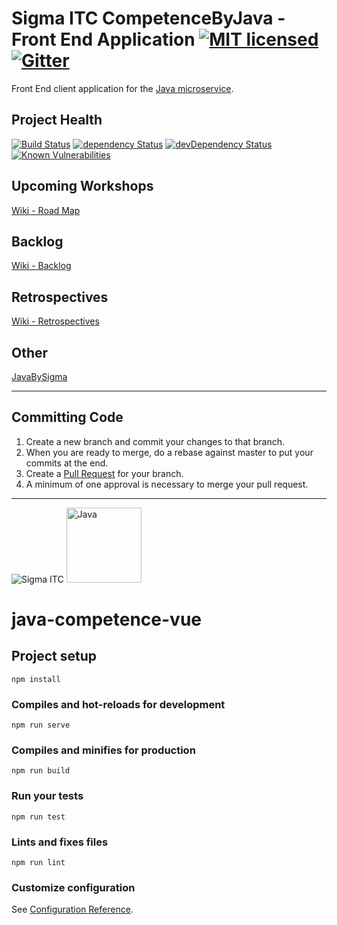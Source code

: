 # Sigma ITC CompetenceByJava - Front End Application [![MIT licensed](https://img.shields.io/badge/license-MIT-blue.svg)](https://raw.githubusercontent.com/SigmaITC/competencebyjava-front-end/master/LICENSE) [![Gitter](https://badges.gitter.im/SigmaITC/CompetenceByJava.svg)](https://gitter.im/SigmaITC/CompetenceByJava?utm_source=badge&utm_medium=badge&utm_campaign=pr-badge)
Front End client application for the [Java microservice](https://github.com/SigmaITC/competencebyjava-microservice-springboot).

## Project Health
[![Build Status](https://travis-ci.org/SigmaITC/competencebyjava-front-end.svg?branch=master)](https://travis-ci.org/SigmaITC/competencebyjava-front-end)
[![dependency Status](https://david-dm.org/SigmaITC/competencebyjava-front-end.svg)](https://david-dm.org/SigmaITC/competencebyjava-front-end)
[![devDependency Status](https://david-dm.org/SigmaITC/competencebyjava-front-end/dev-status.svg)](https://david-dm.org/SigmaITC/competencebyjava-front-end#info=devDependencies)
[![Known Vulnerabilities](https://snyk.io/test/github/SigmaITC/competencebyjava-front-end/badge.svg)](https://snyk.io/test/github/SigmaITC/competencebyjava-front-end)

## Upcoming Workshops
[Wiki - Road Map](https://github.com/SigmaITC/competencebyjava-microservice-springboot/wiki/Road-Map)

## Backlog
[Wiki - Backlog](https://github.com/SigmaITC/competencebyjava-microservice-springboot/wiki/Backlog)

## Retrospectives
[Wiki - Retrospectives](https://github.com/SigmaITC/competencebyjava-microservice-springboot/wiki/Retrospectives)

## Other
[JavaBySigma](https://sigmaitc.github.io/java-by-sigma)

---

## Committing Code
1. Create a new branch and commit your changes to that branch.
2. When you are ready to merge, do a rebase against master to put your commits at the end.
3. Create a [Pull Request](https://github.com/SigmaITC/competencebyjava-front-end/pulls) for your branch.
4. A minimum of one approval is necessary to merge your pull request.
---

![Sigma ITC](https://sigmaitc.github.io/images/sigma-logo.png) <img src="https://sigmaitc.github.io/images/java.png" alt="Java" width="120" />

# java-competence-vue

## Project setup
```
npm install
```

### Compiles and hot-reloads for development
```
npm run serve
```

### Compiles and minifies for production
```
npm run build
```

### Run your tests
```
npm run test
```

### Lints and fixes files
```
npm run lint
```

### Customize configuration
See [Configuration Reference](https://cli.vuejs.org/config/).
